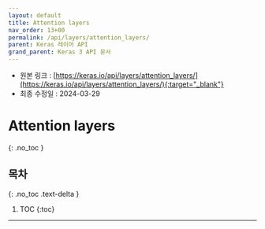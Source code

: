 ```yaml
---
layout: default
title: Attention layers
nav_order: 13+00
permalink: /api/layers/attention_layers/
parent: Keras 레이어 API
grand_parent: Keras 3 API 문서
---
```


* 원본 링크 : [https://keras.io/api/layers/attention_layers/](https://keras.io/api/layers/attention_layers/){:target="_blank"}
* 최종 수정일 : 2024-03-29

# Attention layers
{: .no_toc }

## 목차
{: .no_toc .text-delta }

1. TOC
{:toc}

---
